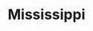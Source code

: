 ---
title: "Mississippi"
hashtag: mississippi
borders:
  - Alabama
  - Arkansas
  - Gulf of Mexico
  - Louisiana
  - Mississippi River
  - Tennessee
related:
  - Mississippi River
subdivision-of:
  - United States
tags:
  - State
  - United States
---